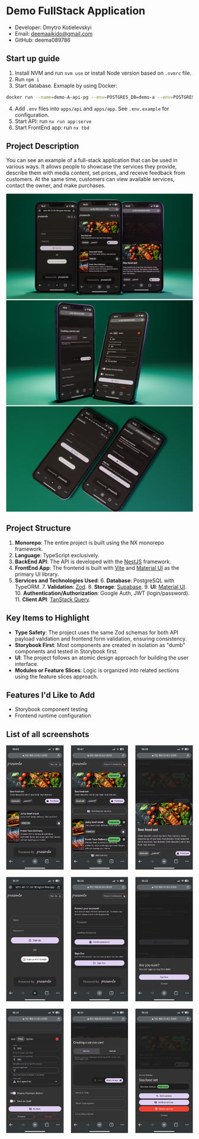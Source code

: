 # Demo FullStack Application
* Developer: Dmytro Kotielevskyi 
* Email: deemaaikido@gmail.com 
* GitHub: deema089786

## Start up guide
1. Install NVM and run ```nvm use``` or install Node version based on `.nvmrc` file.
2. Run `npm i`
3. Start database. Exmaple by using Docker:
```bash
docker run --name=demo-A-api-pg --env=POSTGRES_DB=demo-a --env=POSTGRES_USER=root --env=POSTGRES_PASSWORD=root --volume=<path to project directry>/demo-A/docker-volumes/demo-A-api-db:/var/lib/postgresql/data -p 5432:5432 -d postgres:16-alpine
```
4. Add `.env` files into `apps/api` and `apps/app`. See `.env.example` for configuration.
5. Start API: run `nx run app:serve`
6. Start FrontEnd app: run `nx tbd`

## Project Description
You can see an example of a full-stack application that can be used in various ways. It allows people to showcase the services they provide, describe them with media content, set prices, and receive feedback from customers. At the same time, customers can view available services, contact the owner, and make purchases.

![render-1](readme-assets/renders/demo-a-1.png)
![render-2](readme-assets/renders/demo-a-2.png)
![render-3](readme-assets/renders/demo-a-3.png)

## Project Structure
1. **Monorepo**: The entire project is built using the NX monorepo framework.
2. **Language**: TypeScript exclusively.
3. **BackEnd API**: The API is developed with the [NestJS](https://nestjs.com) framework.
4. **FrontEnd App**: The frontend is built with [Vite](https://vitejs.dev) and [Material UI](https://mui.com) as the primary UI library.
5. **Services and Technologies Used**:
   6. **Database**: PostgreSQL with TypeORM.
   7. **Validation**: [Zod](https://zod.dev).
   8. **Storage**: [Supabase](https://supabase.com).
   9. **UI**: [Material UI](https://mui.com).
   10. **Authentication/Authorization**: Google Auth, JWT (login/password).
   11. **Client API**: [TanStack Query](https://tanstack.com/query/latest).


## Key Items to Highlight
* **Type Safety**: The project uses the same Zod schemas for both API payload validation and frontend form validation, ensuring consistency.
* **Storybook First**: Most components are created in isolation as "dumb" components and tested in Storybook first.
* **UI**: The project follows an atomic design approach for building the user interface.
* **Modules or Feature Slices**: Logic is organized into related sections using the feature slices approach.

## Features I'd Like to Add
* Storybook component testing
* Frontend runtime configuration

## List of all screenshots
<div style="display: grid; grid-template-columns: repeat(3, 1fr); gap: 20px;">
  <img src="readme-assets/screenshots/screenshot-1.PNG" width="250" />
  <img src="readme-assets/screenshots/screenshot-3.jpeg" width="250" />
  <img src="readme-assets/screenshots/screenshot-4.PNG" width="250" />
  <img src="readme-assets/screenshots/screenshot-2.PNG" width="250" />
  <img src="readme-assets/screenshots/screenshot-5.PNG" width="250" />
  <img src="readme-assets/screenshots/screenshot-6.PNG" width="250" />
  <img src="readme-assets/screenshots/screenshot-8.PNG" width="250" />
  <img src="readme-assets/screenshots/screenshot-9.PNG" width="250" />
  <img src="readme-assets/screenshots/screenshot-7.PNG" width="250" />
</div>

